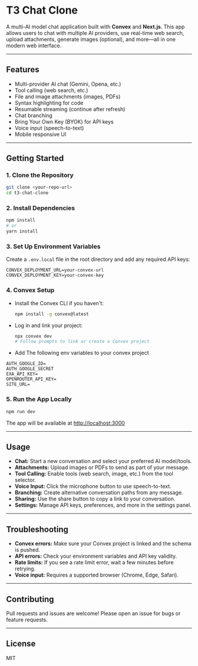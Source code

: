 # T3 Chat Clone

A multi-AI model chat application built with **Convex** and **Next.js**. This app allows users to chat with multiple AI providers, use real-time web search, upload attachments, generate images (optional), and more—all in one modern web interface.

---

## Features

- Multi-provider AI chat (Gemini, Opena, etc.)
- Tool calling (web search, etc.)
- File and image attachments (images, PDFs)
- Syntax highlighting for code
- Resumable streaming (continue after refresh)
- Chat branching
- Bring Your Own Key (BYOK) for API keys
- Voice input (speech-to-text)
- Mobile responsive UI

---

## Getting Started

### 1. **Clone the Repository**

```bash
git clone <your-repo-url>
cd t3-chat-clone
```

### 2. **Install Dependencies**

```bash
npm install
# or
yarn install
```

### 3. **Set Up Environment Variables**

Create a `.env.local` file in the root directory and add any required API keys:

```.env
CONVEX_DEPLOYMENT_URL=your-convex-url
CONVEX_DEPLOYMENT_KEY=your-convex-key
```

### 4. **Convex Setup**

- Install the Convex CLI if you haven't:

  ```bash
  npm install -g convex@latest
  ```

- Log in and link your project:

  ```bash
  npx convex dev
  # Follow prompts to link or create a Convex project
  ```

- Add The following env variables to your convex project

```.env
AUTH_GOOGLE_ID=
AUTH_GOOGLE_SECRET
EXA_API_KEY=
OPENROUTER_API_KEY=
SITE_URL=
```

### 5. **Run the App Locally**

```bash
npm run dev
```

The app will be available at [http://localhost:3000](http://localhost:3000)

---

## Usage

- **Chat:** Start a new conversation and select your preferred AI model/tools.
- **Attachments:** Upload images or PDFs to send as part of your message.
- **Tool Calling:** Enable tools (web search, image, etc.) from the tool selector.
- **Voice Input:** Click the microphone button to use speech-to-text.
- **Branching:** Create alternative conversation paths from any message.
- **Sharing:** Use the share button to copy a link to your conversation.
- **Settings:** Manage API keys, preferences, and more in the settings panel.

---

## Troubleshooting

- **Convex errors:** Make sure your Convex project is linked and the schema is pushed.
- **API errors:** Check your environment variables and API key validity.
- **Rate limits:** If you see a rate limit error, wait a few minutes before retrying.
- **Voice input:** Requires a supported browser (Chrome, Edge, Safari).

---

## Contributing

Pull requests and issues are welcome! Please open an issue for bugs or feature requests.

---

## License

MIT
